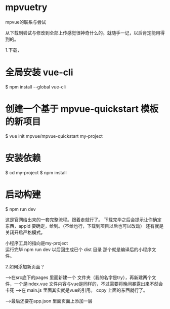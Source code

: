 # mpvuetry
mpvue的联系与尝试

从下载到尝试与修改到全部上传感觉很神奇什么的。就随手一记，以后肯定能用得到的。

1.下载，

# 全局安装 vue-cli
$ npm install --global vue-cli

# 创建一个基于 mpvue-quickstart 模板的新项目
$ vue init mpvue/mpvue-quickstart my-project

# 安装依赖
$ cd my-project
$ npm install
# 启动构建
$ npm run dev

这是官网给出来的一套完整流程。跟着走就行了。
下载完毕之后会提示让你确定东西，appId 要确定，给到。（不给也行，下载到项目以后也可以改动）
还有就是 关闭开启严格模式。 

小程序工具的指向是my-project  
运行完毕 npm run dev 以后回生成已个 dist 目录 那个就是编译后的小程序文件。

2.如何添加新页面？  

-->在src底下的pages 里面新建一个 文件夹（我的名字是try），再新建两个文件，一个是index.vue  文件内容与vue是同样的，不过需要将晚间暴露出来不然会卡死
-->在 main.js 里面其实就是vue的引用。 copy 上面的东西就行了。

-->最后还要在app.json 里面页面上添加一层

